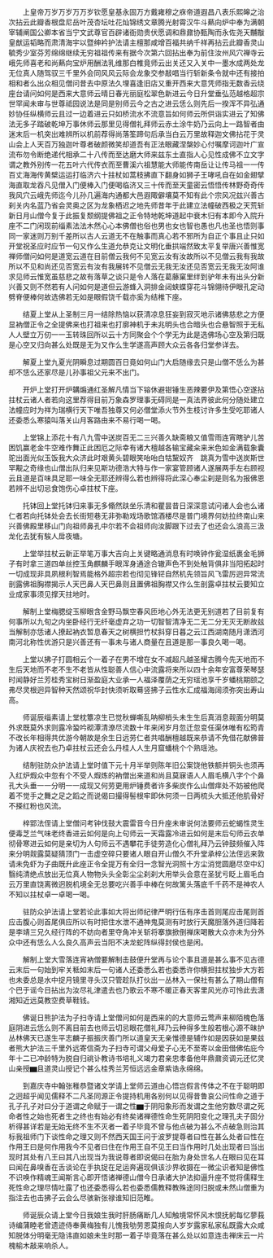<!-- { "loadSidebar": true } -->
　　上皇帝万岁万岁万万岁钦愿皇基永固万方戴雍穆之庥帝道遐昌八表乐熙皞之治次拈云此瓣香根盘尼岳叶茂杏坛吐花灿锦绣文章腾光射霄汉牛斗爇向炉中奉为满朝宰辅阐国公卿本省当宁文武尊官百辟诸衙勋贵伏愿调和鼎鼐协甄陶而永佐尧天黼黻皇猷运韬略而肃清海宇以暨绅衿护法请主檀那咸增百福共纳千祥再拈云此瓣香灵山毓秀少室芬芳绵绵继续无穷祖祖传来有据今次第六回拈出奉为前住汝州风穴禅寺云峨先师喜老和尚爇向宝炉用酬法乳维那白椎竟师云出关还又入关中一墨水成两处龙无位真人随驾驭三千里外会同风风云际会龙象交参敲唱当行斩新条令就中还有接拍相和者么出众相见僧问昔去中原法久埋喜逢旧店又重开西来大意凭师指无数香云绕座台请问如何是西来大意师云晴日春光丽庭松翠色新进云今日升堂垂弘范越格超宗世罕闻未审与世尊祗园说法是同是别师云今之古之进云恁么则先后一揆浑不异弘通妙协任纵横师云且过一边着进云只如桥流水不流意旨如何师云所供诣实进云了知佛法无多子踏破乾坤万事休师云那里见得僧礼拜师云赤土涂牛奶乃云向上一路智者由迷末后一机突出难辨所以机前荐得尚落筌蹄句后承当白云万里故释迦文佛拈花于灵山会上人天百万独迦叶尊者破颜微笑却道吾有正法眼藏涅槃妙心付嘱摩诃迦叶广宣流布勿令断绝递代相承二十八传而至达磨大师来兹东土直指人心见性成佛不立文字谓之教外别传一花五叶六代传衣而至曹溪六祖慧能大师能传南岳让让传马祖一一传百丈海海传黄檗运运打临济六十拄杖如蒿枝拂直下翻身如狮子王哮吼自在如金翅擘海直取龙吞凡见僧入门便棒入门便喝临济又三十传而至天童密云悟悟传林野奇奇传我风穴云峨先师迄今儿孙几遍海内通都大邑遐陬僻壤莫不知有此个宗风况兹兴善古刹关内名蓝乃省会灵奥之区为龙象栖迟之地先师昔年于此建立法幢破西极之天荒斩新日月山僧今复于此振复颓纲提佛祖之正令特地乾坤道起中衰木归有本即今入院升座不二门闲现前缁素法法木然心心本佛僧也俗也男也女也智也愚也凡也圣也悟则事同一家迷则万别千差所以古人云道无不在触事而真心若不邪所为自正个事且止只如开堂祝圣应时应节一句又作么生道允恭克让文明化垂拱端然致太平复举唐兴善惟宽禅师僧问如何是道宽云道在目前僧云我何不见宽云汝有汝故所以不见僧云我有我故所以不见和尚还见否宽云有汝有我展转不见僧云无我无汝还见否宽云无我无汝阿谁求见师云惟宽虽慈悲之故有落草之谈只是令人落在葛藤窠里绊到驴年未有出头分新兴善又则不然若有人问如何是道但云游蜂入洞排金闼蛱蝶穿花斗锦翎待伊眼孔定动劈脊便棒何故选佛若无如是眼假饶千载亦奚为结椎下座。

　　结夏上堂从上圣制三月一结除热恼以获清凉息狂妄到寂灭地示诸佛慈悲之方便显衲僧正令之全提佛来也打祖来也打廓神机于未兆明头也合暗头也合悬智照于无私人人壁立万仞一一玉转珠回所以云十方同聚会个个学无为此是选佛场心空及第归既是心空又归向甚么处既是无为又作么生学遂高声顾大众云各各归堂参详去。

　　解夏上堂九夏光阴瞬息过期圆百日竟如何山门大启随缘去只是山僧不恁么为甚却不恁么还家尽是儿孙事祖父元来不出门。

　　开炉上堂打开炉韝煽通红圣解凡情当下镕休避钳锤生恶辣要伊及第悟心空遂拈拄杖云诸人者若向这里荐得目前万象森罗理事无碍同是一真法界彼此何分随处建立法幢应时为祥为瑞横行天下唯吾独尊又何必僧堂添火节外生枝讨许多生受吃耶诸人还委悉么寒猿叫落关山月客路由来不易行喝一喝。

　　上堂锦上添花十有八九雪中送炭百无二三兴善久缺斋粮又值雪雨连宵瞎驴儿苦困饥赢老金牛空难作舞正此困厄之际幸有诸大檀越各输宝藏籴来米色如金满载象囊驼出面光似玉饭我大众济此时艰黄头碧眼笑咍咍白牯黧奴齐　跳真为雪中送炭斯世罕觏之奇缘也山僧出队归来见斯功德浩大特与作一家宴管顾诸人遂展两手左右顾视云且道是百味具足耶一味全无耶还辨得么若也辨得将此深心奉尘刹是则名为报佛恩若辨不出切忌食饱伤心卓拄杖下座。

　　托钵回上堂托钵归来事无多翛然趺坐乐清和瞿昙昔日深深意试问诸人会也么诸仁者若向托钵处会去长街短巷无非弥勒戏场歌馆酒楼尽是普门境界何妨拉终南山来兴善佛殿里移山门向祖师鼻孔中尔若不会祖师向汝脚跟下过去了也还会么浪高三汲龙化去犹有騃人戽夜塘。

　　上堂举拄杖云新正举笔万事大吉向上关键略通消息有时唤钟作瓮湿纸裹金毛狮子有时拿三道四单丝控玉角麒麟手眼浑身通途合辙声色不到处触背俱非当阳拓起时一切成现非具夙根利智焉能格外超宗若也彻见锋铓自然机先领旨风飞雷厉迥异常流剖露佛祖胸襟揭示人天巴鼻人天巴鼻则且置佛祖胸襟又作么生剖露卓拄杖云要知立业成家事须见撑天拄地时。

　　解制上堂梅腮绽玉柳眼含金野马飘空春风匝地心外无法更无别道若了目前复有何事所以九旬之内坐卧经行无纤毫虚弃之功一切智智清净无二无二分无灭无断故兹当解制亦恁诸人撩起衲衣暂息春天之树横担竹杖斜穿日暮之云江西湖南随月潇洒河南河北称性优游只是兴善还有一事未与诸人商量在且道是那一事良久喝一喝。

　　上堂以拂子打圆相云个一着子在男不增在女不减超凡越圣耀古腾今先天地而不生后天地而不老不生不老皆从性聪善人信心中流露将来所以四十余年安富尊荣琴瑟时闻静好兰芳桂秀宝树日渐盈庭大业承一人福泽覆荫之无穷瑶池享千岁蟠桃期颐之弗尽灵根迥异智种天然颂祝华封快须听取蓦竖拂子云性水汇成福海阔须弥突出寿山高。

　　师诞辰缁素请上堂枕簟凉生已觉秋蝉嘶乱呐柳梢头未生生后真消息觌面分明莫外求既莫外求则露冷蛩吟砌潭清潦尽流数十年来闲岁月忽迁忽变任渠休唯有松筠青不改长年相得共优游今朝故是余生日远劳仁者共唱酬檀越既来恭请不免借花献佛普为诸人庆祝去也乃卓拄杖云还会么丹桂人人生月窟蟠桃个个熟瑶池。

　　结制驻防众护法请上堂时值下元十月半举则陈年旧公案饶他铁额并铜头也须再入红炉煆众中忽有个不受人煆炼的衲僧出来道和尚且莫寐语人人眉毛横八字个个鼻孔大头垂一一分明一一成现又何劳更用炉锤费者许多柴炭作么山僧痒处不妨被他爬着不觉手之舞之足之蹈之而说偈曰撮得髻根牢即休何须一日两梳头大抵还他肌骨好不搽红粉也风流。

　　梓郢法侄请上堂僧问考钟伐鼓大震雷音今日升座未审说何法要师云蛇蝎性灵生便毒芝兰气味老终香进云如何是向上句师云一天霜露冷进云如何是末后句师云衣单彻骨寒进云如何是亲切为人句师云不遇攀花手徒劳造化心僧礼拜乃云钟鼓频催入阵来分明觌露莫疑猜顶门一击虚空碎只要诸人眼自开山僧久不升堂承梓公法侄远来敦请未免虾为子曲既升此座正令全提万有全归一念智光洞照十方尘消觉圆磨尽空中幻翳纯清绝点放出无位真人物物头头全彰尘尘刹刹大用举头会意在圣犹亏眨上眉毛白云万里直饶离微迥脱机境全无总要吃兴善手中棒在何故篱头落底千千药不是神农人不知以拄杖卓一卓喝一喝。

　　驻防众护法请上堂若论此事如大将出师纪律严明行伍有序击首则尾应击尾则首应击腹心则首尾俱应所以有时把住水泄不通神鬼莫测有时放行天魔胆落外道归降若是李靖三兄久经行阵的不妨向者里夺角冲关斩将搴旗掀倒禅床喝散大众亦未为分外众中还有恁么人么良久高声云当阳不决龙蛇阵纵得封侯也是闲。

　　解制上堂大雪落连宵衲僧要解制击鼓便升堂再与论个事且道是甚么事不见古德云末后一句始到牢关秪如末后一句诸人还委悉么若也委悉许你横担拄杖独步大方若也未委总是水中捉月镜里寻头汉只管趁队打伙出一丛林入一保社有甚么了期山僧有个巴于谣今日拈出为汝尽礼津遣去也乃歌云不寒不暖正春天客里风光亦可怜此去潇湘知近远莫教空费草鞋钱。

　　佛诞日熊护法为子扫寺请上堂僧问如何是西来的的大意师云莺声来柳陌槐色落庭阴进云恁么则不离目前去也师云切忌眼花僧礼拜乃云种得多生般若根心源不昧护丛林佛天已遂生平志麟子振振庆善门所以道皇天无亲惟德是辅作如是因获如是果兹者熊大护法三千里外远寄信斋为子扫寺可谓父母爱子心无不至寄以金田借佛佑庇今年十二已冲龄特为脱自归祧讣教诗书培礼义竭力君亲忠孝备他年鼎鼐资调元还忆灵山亲授▆且道灵山授记个甚么桂秀兰芳恒远远金章紫诰永绵绵。

　　到嘉庆寺中翰张稚恭暨诸文学请上堂师云道由心悟岂假言传体之不在于聪明即之迥超乎闻见儒释不二凡圣同源正令提持机用各别何以见得昔鲁哀公问性命之道于孔子孔子对曰分于道谓之命赋于一谓之性▆于阴阳象形而发谓之生他穷数尽谓之死命者性之始也死者生之终也有始必有终矣诸禅德性命生死阴阳变化之理孔夫子固分析得甚详若是无始无终不生不灭者一着子毕竟不曾与他点破为甚么不点破急则治其标我祖师门下谈性命之理又则不然西天国王问于波罗提尊者曰性在甚么处者曰性在作用王曰是何作用我今不见者曰住在作用王自不见王曰当作用时几处出现者曰当出现时其处有八王曰其八出现当为我说尊者即说偈曰在胎为身处世名人在眼曰见在耳曰闻在鼻嗅香在舌谈论在手执捉在足运奔遍现俱该沙界收摄在一微尘识者知是佛性不识唤作精魂王闻斯言心即开悟诸禅德山僧今日承诸大护法抑逼升座不觉将儒释生死性命之理尽情吐露了也还委悉得么若也委悉儒教释教殊途同归脱或未然山僧重为指注去也击拂子云会么尽骇新张禄谁知旧范睢。

　　师诞辰众请上堂今日我娘生我时肝肠痛断几人知触境常怀风木恨抚躬每忆蓼莪诗编蒲睦老曾遗迹侍奉黄梅独有儿愧我劬劳恩莫报向人岁岁露家私家私既露大众咸知脱体分明毫无隐讳直如娘未生时那一着子毕竟落在甚么处以如意连击禅床云一片槐榆木敲来响杀人。

